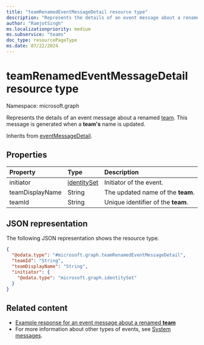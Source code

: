 ```yaml
---
title: "teamRenamedEventMessageDetail resource type"
description: "Represents the details of an event message about a renamed team."
author: "RamjotSingh"
ms.localizationpriority: medium
ms.subservice: "teams"
doc_type: resourcePageType
ms.date: 07/22/2024
---
```


# teamRenamedEventMessageDetail resource type

Namespace: microsoft.graph

Represents the details of an event message about a renamed [team](../resources/team.md).
This message is generated when a **team's** name is updated.


Inherits from [eventMessageDetail](../resources/eventmessagedetail.md).

## Properties
|Property|Type|Description|
|:---|:---|:---|
|initiator|[identitySet](../resources/identityset.md)|Initiator of the event.|
|teamDisplayName|String|The updated name of the **team**.|
|teamId|String|Unique identifier of the **team**.|

## JSON representation
The following JSON representation shows the resource type.
<!-- {
  "blockType": "resource",
  "@odata.type": "microsoft.graph.teamRenamedEventMessageDetail",
  "baseType": "microsoft.graph.eventMessageDetail"
}
-->
``` json
{
  "@odata.type": "#microsoft.graph.teamRenamedEventMessageDetail",
  "teamId": "String",
  "teamDisplayName": "String",
  "initiator": {
    "@odata.type": "microsoft.graph.identitySet"
  }
}
```


## Related content
- [Example response for an event message about a renamed **team**](/graph/system-messages/#team-renamed)
- For more information about other types of events, see [System messages](/graph/system-messages).
